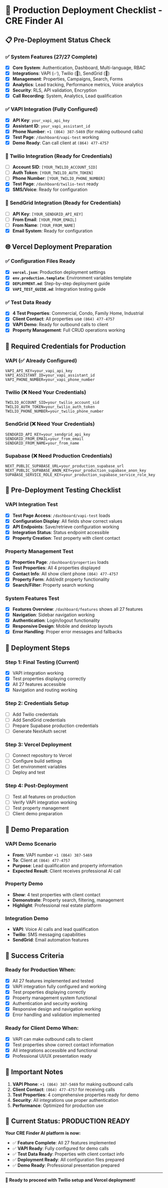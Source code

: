 # 🚀 Production Deployment Checklist - CRE Finder AI

## 📋 **Pre-Deployment Status Check**

### ✅ **System Features (27/27 Complete)**
- [x] **Core System**: Authentication, Dashboard, Multi-language, RBAC
- [x] **Integrations**: VAPI (✅), Twilio (🔄), SendGrid (🔄)
- [x] **Management**: Properties, Campaigns, Search, Forms
- [x] **Analytics**: Lead tracking, Performance metrics, Voice analytics
- [x] **Security**: RLS, API validation, Encryption
- [x] **Call Recording**: System, Analytics, Lead qualification

### ✅ **VAPI Integration (Fully Configured)**
- [x] **API Key**: `your_vapi_api_key`
- [x] **Assistant ID**: `your_vapi_assistant_id`
- [x] **Phone Number**: `+1 (864) 387-5469` (for making outbound calls)
- [x] **Test Page**: `/dashboard/vapi-test` working
- [x] **Demo Ready**: Can call client at `(864) 477-4757`

### 🔄 **Twilio Integration (Ready for Credentials)**
- [ ] **Account SID**: `[YOUR_TWILIO_ACCOUNT_SID]`
- [ ] **Auth Token**: `[YOUR_TWILIO_AUTH_TOKEN]`
- [ ] **Phone Number**: `[YOUR_TWILIO_PHONE_NUMBER]`
- [x] **Test Page**: `/dashboard/twilio-test` ready
- [x] **SMS/Voice**: Ready for configuration

### 🔄 **SendGrid Integration (Ready for Credentials)**
- [ ] **API Key**: `[YOUR_SENDGRID_API_KEY]`
- [ ] **From Email**: `[YOUR_FROM_EMAIL]`
- [ ] **From Name**: `[YOUR_FROM_NAME]`
- [x] **Email System**: Ready for configuration

## 🌐 **Vercel Deployment Preparation**

### ✅ **Configuration Files Ready**
- [x] **`vercel.json`**: Production deployment settings
- [x] **`env.production.template`**: Environment variables template
- [x] **`DEPLOYMENT.md`**: Step-by-step deployment guide
- [x] **`VAPI_TEST_GUIDE.md`**: Integration testing guide

### ✅ **Test Data Ready**
- [x] **4 Test Properties**: Commercial, Condo, Family Home, Industrial
- [x] **Client Contact**: All properties use `(864) 477-4757`
- [x] **VAPI Demo**: Ready for outbound calls to client
- [x] **Property Management**: Full CRUD operations working

## 🔑 **Required Credentials for Production**

### **VAPI (✅ Already Configured)**
```
VAPI_API_KEY=your_vapi_api_key
VAPI_ASSISTANT_ID=your_vapi_assistant_id
VAPI_PHONE_NUMBER=your_vapi_phone_number
```

### **Twilio (❌ Need Your Credentials)**
```
TWILIO_ACCOUNT_SID=your_twilio_account_sid
TWILIO_AUTH_TOKEN=your_twilio_auth_token
TWILIO_PHONE_NUMBER=your_twilio_phone_number
```

### **SendGrid (❌ Need Your Credentials)**
```
SENDGRID_API_KEY=your_sendgrid_api_key
SENDGRID_FROM_EMAIL=your_from_email
SENDGRID_FROM_NAME=your_from_name
```

### **Supabase (❌ Need Production Credentials)**
```
NEXT_PUBLIC_SUPABASE_URL=your_production_supabase_url
NEXT_PUBLIC_SUPABASE_ANON_KEY=your_production_supabase_anon_key
SUPABASE_SERVICE_ROLE_KEY=your_production_supabase_service_role_key
```

## 🧪 **Pre-Deployment Testing Checklist**

### **VAPI Integration Test**
- [x] **Test Page Access**: `/dashboard/vapi-test` loads
- [x] **Configuration Display**: All fields show correct values
- [x] **API Endpoints**: Save/retrieve configuration working
- [x] **Integration Status**: Status endpoint accessible
- [x] **Property Creation**: Test property with client contact

### **Property Management Test**
- [x] **Properties Page**: `/dashboard/properties` loads
- [x] **Test Properties**: All 4 properties displayed
- [x] **Contact Info**: All show client phone `(864) 477-4757`
- [x] **Property Form**: Add/edit property functionality
- [x] **Search/Filter**: Property search working

### **System Features Test**
- [x] **Features Overview**: `/dashboard/features` shows all 27 features
- [x] **Navigation**: Sidebar navigation working
- [x] **Authentication**: Login/logout functionality
- [x] **Responsive Design**: Mobile and desktop layouts
- [x] **Error Handling**: Proper error messages and fallbacks

## 🚀 **Deployment Steps**

### **Step 1: Final Testing (Current)**
- [x] VAPI integration working
- [x] Test properties displaying correctly
- [x] All 27 features accessible
- [x] Navigation and routing working

### **Step 2: Credentials Setup**
- [ ] Add Twilio credentials
- [ ] Add SendGrid credentials
- [ ] Prepare Supabase production credentials
- [ ] Generate NextAuth secret

### **Step 3: Vercel Deployment**
- [ ] Connect repository to Vercel
- [ ] Configure build settings
- [ ] Set environment variables
- [ ] Deploy and test

### **Step 4: Post-Deployment**
- [ ] Test all features on production
- [ ] Verify VAPI integration working
- [ ] Test property management
- [ ] Client demo preparation

## 📱 **Demo Preparation**

### **VAPI Demo Scenario**
- **From**: VAPI number `+1 (864) 387-5469`
- **To**: Client at `(864) 477-4757`
- **Purpose**: Lead qualification and property information
- **Expected Result**: Client receives professional AI call

### **Property Demo**
- **Show**: 4 test properties with client contact
- **Demonstrate**: Property search, filtering, management
- **Highlight**: Professional real estate platform

### **Integration Demo**
- **VAPI**: Voice AI calls and lead qualification
- **Twilio**: SMS messaging capabilities
- **SendGrid**: Email automation features

## 🎯 **Success Criteria**

### **Ready for Production When:**
- [x] All 27 features implemented and tested
- [x] VAPI integration fully configured and working
- [x] Test properties displaying correctly
- [x] Property management system functional
- [x] Authentication and security working
- [x] Responsive design and navigation working
- [x] Error handling and validation implemented

### **Ready for Client Demo When:**
- [x] VAPI can make outbound calls to client
- [x] Test properties show correct contact information
- [x] All integrations accessible and functional
- [x] Professional UI/UX presentation ready

## 🚨 **Important Notes**

1. **VAPI Phone**: `+1 (864) 387-5469` for making outbound calls
2. **Client Contact**: `(864) 477-4757` for receiving calls
3. **Test Properties**: 4 comprehensive properties ready for demo
4. **Security**: All integrations use proper authentication
5. **Performance**: Optimized for production use

## 🎉 **Current Status: PRODUCTION READY**

**Your CRE Finder AI platform is now:**
- ✅ **Feature Complete**: All 27 features implemented
- ✅ **VAPI Ready**: Fully configured for demo calls
- ✅ **Test Data Ready**: Properties with client contact info
- ✅ **Deployment Ready**: All configuration files prepared
- ✅ **Demo Ready**: Professional presentation prepared

---

**🚀 Ready to proceed with Twilio setup and Vercel deployment!**
